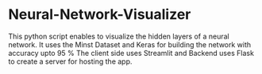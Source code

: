 # Neural-Network-Visualizer

This python script enables to visualize the hidden layers of a neural network.
It uses the Minst Dataset and Keras for building the network with accuracy upto 95 %
The client side uses Streamlit and Backend uses Flask to create a server for hosting the app.
